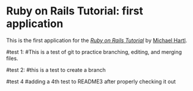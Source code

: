 # Ruby on Rails Tutorial: first application

This is the first application for the
[*Ruby on Rails Tutorial*](http://railstutorial.org/)
by [Michael Hartl](http://michaelhartl.com/).

#test 1:
#This is a test of git to practice branching, editing, and merging files.

#test 2:
#this is a test to create a branch

#test 4
#adding a 4th test to README3 after properly checking it out